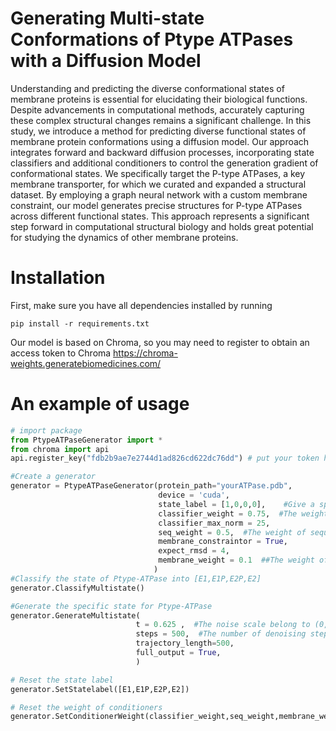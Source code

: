 # Generating Multi-state Conformations of Ptype ATPases with a Diffusion Model

Understanding and predicting the diverse conformational states of membrane proteins is essential for elucidating their biological functions. Despite advancements in computational methods, accurately capturing these complex structural changes remains a significant challenge. 
In this study, we introduce a method for predicting diverse functional states of membrane protein conformations using a diffusion model. Our approach integrates forward and backward diffusion processes, incorporating state classifiers and additional conditioners to control the generation gradient of conformational states. We specifically target the P-type ATPases, a key membrane transporter, for which we curated and expanded a structural dataset. By employing a graph neural network with a custom membrane constraint, our model generates precise structures for P-type ATPases across different functional states. 
This approach represents a significant step forward in computational structural biology and holds great potential for studying the dynamics of other membrane proteins.

# Installation

First, make sure you have all dependencies installed by running 

```
pip install -r requirements.txt
```
Our model is based on Chroma,
so you may need to register to obtain an access token to Chroma
https://chroma-weights.generatebiomedicines.com/



# An example of usage

~~~python
# import package
from PtypeATPaseGenerator import *
from chroma import api
api.register_key("fdb2b9ae7e2744d1ad826cd622dc76dd") # put your token here

#Create a generator
generator = PtypeATPaseGenerator(protein_path="yourATPase.pdb",
                                 device = 'cuda',
                                 state_label = [1,0,0,0],    #Give a specific state for generation,  [E1,E1P,E2P,E2]
                                 classifier_weight = 0.75,  #The weight of classifier conditioner
                                 classifier_max_norm = 25,
                                 seq_weight = 0.5,  #The weight of sequence conditioner
                                 membrane_constraintor = True,
                                 expect_rmsd = 4,
                                 membrane_weight = 0.1  ##The weight of sequence conditioner, recommended less than 0.25
                                )
#Classify the state of Ptype-ATPase into [E1,E1P,E2P,E2]
generator.ClassifyMultistate()

#Generate the specific state for Ptype-ATPase
generator.GenerateMultistate(
                            t = 0.625 ,  #The noise scale belong to (0,1)
                            steps = 500,  #The number of denoising step
                            trajectory_length=500,
                            full_output = True,  
                            )

# Reset the state label    
generator.SetStatelabel([E1,E1P,E2P,E2])

# Reset the weight of conditioners
generator.SetConditionerWeight(classifier_weight,seq_weight,membrane_weight)
~~~

